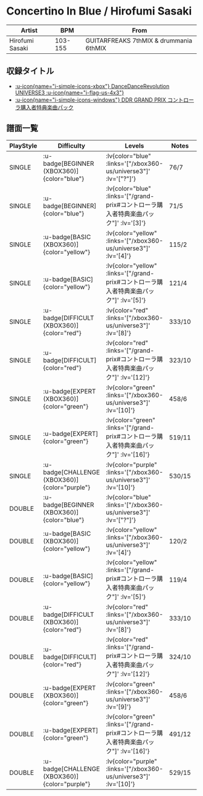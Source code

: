 # Concertino In Blue / Hirofumi Sasaki

|Artist|BPM|From|
|------|---|----|
|Hirofumi Sasaki|103-155|GUITARFREAKS 7thMIX & drummania 6thMIX|

## 収録タイトル

- [ :u-icon{name="i-simple-icons-xbox"} DanceDanceRevolution UNIVERSE3 :u-icon{name="i-flag-us-4x3"} ](/xbox360-us/universe3)
- [ :u-icon{name="i-simple-icons-windows"} DDR GRAND PRIX コントローラ購入者特典楽曲パック](/grand-prix#コントローラ購入者特典楽曲パック)

## 譜面一覧

|PlayStyle|Difficulty|Levels|Notes|Movie|
|---------|----------|------|-----|-----|
|SINGLE| :u-badge[BEGINNER (XBOX360)]{color="blue"} | :lv{color="blue" :links='["/xbox360-us/universe3"]' :lv='["?"]'} |76/7||
|SINGLE| :u-badge[BEGINNER]{color="blue"} | :lv{color="blue" :links='["/grand-prix#コントローラ購入者特典楽曲パック"]' :lv='[3]'} |71/5||
|SINGLE| :u-badge[BASIC (XBOX360)]{color="yellow"} | :lv{color="yellow" :links='["/xbox360-us/universe3"]' :lv='[4]'} |115/2||
|SINGLE| :u-badge[BASIC]{color="yellow"} | :lv{color="yellow" :links='["/grand-prix#コントローラ購入者特典楽曲パック"]' :lv='[5]'} |121/4||
|SINGLE| :u-badge[DIFFICULT (XBOX360)]{color="red"} | :lv{color="red" :links='["/xbox360-us/universe3"]' :lv='[8]'} |333/10||
|SINGLE| :u-badge[DIFFICULT]{color="red"} | :lv{color="red" :links='["/grand-prix#コントローラ購入者特典楽曲パック"]' :lv='[12]'} |323/10||
|SINGLE| :u-badge[EXPERT (XBOX360)]{color="green"} | :lv{color="green" :links='["/xbox360-us/universe3"]' :lv='[10]'} |458/6||
|SINGLE| :u-badge[EXPERT]{color="green"} | :lv{color="green" :links='["/grand-prix#コントローラ購入者特典楽曲パック"]' :lv='[16]'} |519/11||
|SINGLE| :u-badge[CHALLENGE (XBOX360)]{color="purple"} | :lv{color="purple" :links='["/xbox360-us/universe3"]' :lv='[10]'} |530/15||
|DOUBLE| :u-badge[BEGINNER (XBOX360)]{color="blue"} | :lv{color="blue" :links='["/xbox360-us/universe3"]' :lv='["?"]'} |||
|DOUBLE| :u-badge[BASIC (XBOX360)]{color="yellow"} | :lv{color="yellow" :links='["/xbox360-us/universe3"]' :lv='[4]'} |120/2||
|DOUBLE| :u-badge[BASIC]{color="yellow"} | :lv{color="yellow" :links='["/grand-prix#コントローラ購入者特典楽曲パック"]' :lv='[5]'} |119/4||
|DOUBLE| :u-badge[DIFFICULT (XBOX360)]{color="red"} | :lv{color="red" :links='["/xbox360-us/universe3"]' :lv='[8]'} |333/10||
|DOUBLE| :u-badge[DIFFICULT]{color="red"} | :lv{color="red" :links='["/grand-prix#コントローラ購入者特典楽曲パック"]' :lv='[12]'} |324/10||
|DOUBLE| :u-badge[EXPERT (XBOX360)]{color="green"} | :lv{color="green" :links='["/xbox360-us/universe3"]' :lv='[9]'} |458/6||
|DOUBLE| :u-badge[EXPERT]{color="green"} | :lv{color="green" :links='["/grand-prix#コントローラ購入者特典楽曲パック"]' :lv='[16]'} |491/12||
|DOUBLE| :u-badge[CHALLENGE (XBOX360)]{color="purple"} | :lv{color="purple" :links='["/xbox360-us/universe3"]' :lv='[10]'} |529/15||
